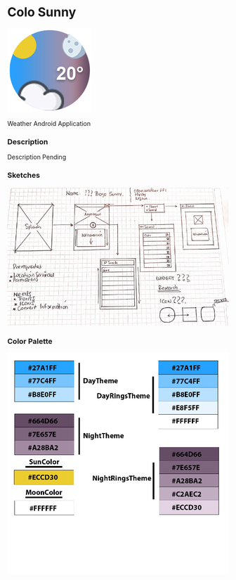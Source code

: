 # Colo Sunny

 ![Icon of the application](bogo_sunny_icon_02.png)

Weather Android Application

### Description

Description Pending 

### Sketches

 ![First Sketch of the Application](first_sketch.PNG)

### Color Palette

 ![Color Palette](color_palette.png)
